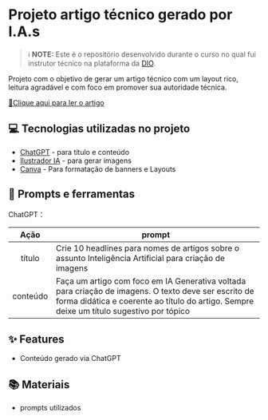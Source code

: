 # Projeto artigo técnico gerado por I.A.s


 > ℹ️ **NOTE:** Este é o repositório desenvolvido durante o curso no qual fui instrutor técnico na plataforma da [DIO](https://dio.me).


Projeto com o objetivo de gerar um artigo técnico com um layout rico, leitura agradável e com foco em promover sua autoridade técnica.

<a href="https://web.dio.me/articles/inteligencia-artificial-na-geracao-de-imagens-uma-nova-fronteira-criativa" title="View PDF now"> 📕Clique aqui para ler o artigo</a>

## 💻 Tecnologias utilizadas no projeto

- [ChatGPT](https://chat.openai.com/) - para título e conteúdo
- [Ilustrador IA](https://editoraitacaiunas.com.br/ilustrador-ia//) - para gerar imagens
- [Canva](https://canva.com) - Para formatação de banners e Layouts

## 📄 Prompts e ferramentas


ChatGPT：

|   Ação   | prompt                                                                                                                                                                                                                                                                         |
| :------: | ------------------------------------------------------------------------------------------------------------------------------------------------------------------------------------------------------------------------------------------------------------------------------ |
|  título  | Crie 10 headlines para nomes de artigos sobre o assunto Inteligência Artificial para criação de imagens                                                                                                                                                                                           |
| conteúdo | Faça um artigo com foco em IA Generativa voltada para criação de imagens. O texto deve ser escrito de forma didática e coerente ao título do artigo. Sempre deixe um título sugestivo por tópico |



## ✨ Features

- Conteúdo gerado via ChatGPT

## 📚 Materiais

- prompts utilizados
